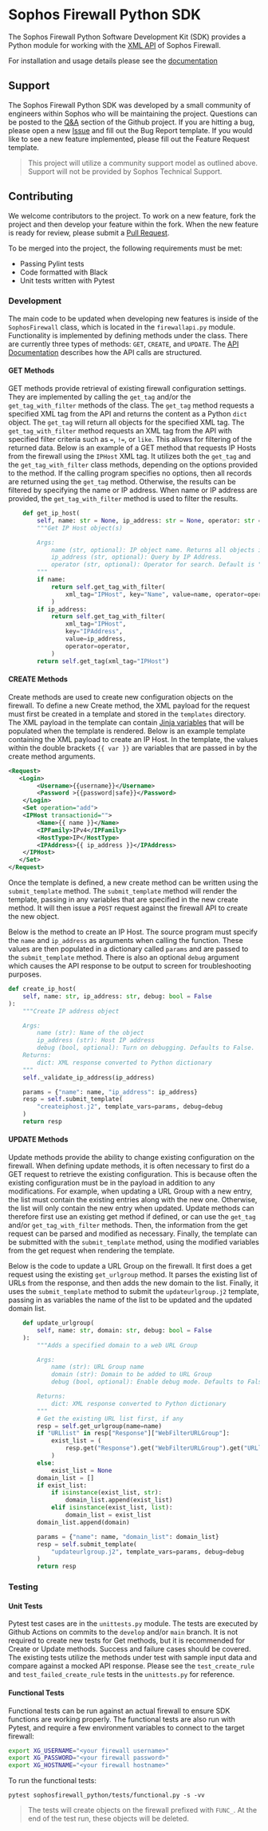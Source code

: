 # Sophos Firewall Python SDK
The Sophos Firewall Python Software Development Kit (SDK) provides a Python module for working with the [XML API](https://doc.sophos.com/nsg/sophos-firewall/20.0/API/index.html) of Sophos Firewall. 
  
For installation and usage details please see the [documentation](https://sophosfirewall-python.readthedocs.io/)
  
## Support
The Sophos Firewall Python SDK was developed by a small community of engineers within Sophos who will be maintaining the project. Questions can be posted to the [Q&A](https://github.com/sophos/sophos-firewall-sdk/discussions/categories/q-a) section of the Github project. If you are hitting a bug, please open a new [Issue](https://github.com/sophos/sophos-firewall-sdk/issues) and fill out the Bug Report template.  If you would like to see a new feature implemented, please fill out the Feature Request template.  
  
> This project will utilize a community support model as outlined above. Support will not be provided by Sophos Technical Support. 


## Contributing
We welcome contributors to the project. To work on a new feature, fork the project and then develop your feature within the fork. When the new feature is ready for review, please submit a [Pull Request](https://github.com/sophos/sophos-firewall-sdk/pulls). 
  
To be merged into the project, the following requirements must be met:
- Passing Pylint tests
- Code formatted with Black
- Unit tests written with Pytest

### Development
The main code to be updated when developing new features is inside of the `SophosFirewall` class, which is located in the `firewallapi.py` module. Functionality is implemented by defining methods under the class. There are currently three types of methods: `GET`, `CREATE`, and `UPDATE`. The [API Documentation](https://docs.sophos.com/nsg/sophos-firewall/18.0/API/index.html) describes how the API calls are structured.
  
#### GET Methods
GET methods provide retrieval of existing firewall configuration settings. They are implemented by calling the `get_tag` and/or the `get_tag_with_filter` methods of the class. The `get_tag` method requests a specified XML tag from the API and returns the content as a Python `dict` object. The `get_tag` will return all objects for the specified XML tag. The `get_tag_with_filter` method requests an XML tag from the API with specified filter criteria such as `=`, `!=`, or `like`. This allows for filtering of the returned data. Below is an example of a GET method that requests IP Hosts from the firewall using the `IPHost` XML tag. It utilizes both the `get_tag` and the `get_tag_with_filter` class methods, depending on the options provided to the method. If the calling program specifies no options, then all records are returned using the `get_tag` method. Otherwise, the results can be filtered by specifying the name or IP address. When name or IP address are provided, the `get_tag_with_filter` method is used to filter the results. 

```python
    def get_ip_host(
        self, name: str = None, ip_address: str = None, operator: str = "="):
        """Get IP Host object(s)

        Args:
            name (str, optional): IP object name. Returns all objects if not specified.
            ip_address (str, optional): Query by IP Address.
            operator (str, optional): Operator for search. Default is "=". Valid operators: =, !=, like. 
        """
        if name:
            return self.get_tag_with_filter(
                xml_tag="IPHost", key="Name", value=name, operator=operator
            )
        if ip_address:
            return self.get_tag_with_filter(
                xml_tag="IPHost",
                key="IPAddress",
                value=ip_address,
                operator=operator,
            )
        return self.get_tag(xml_tag="IPHost")
```

#### CREATE Methods
Create methods are used to create new configuration objects on the firewall. To define a new Create method, the XML payload for the request must first be created in a template and stored in the `templates` directory. The XML payload in the template can contain [Jinja variables](https://jinja.palletsprojects.com/en/3.1.x/templates/#variables) that will be populated when the template is rendered. Below is an example template containing the XML payload to create an IP Host. In the template, the values within the double brackets `{{ var }}` are variables that are passed in by the create method arguments. 

```xml
<Request>
   <Login>
        <Username>{{username}}</Username>
        <Password >{{password|safe}}</Password>
    </Login>
    <Set operation="add"> 
    <IPHost transactionid="">
        <Name>{{ name }}</Name>
        <IPFamily>IPv4</IPFamily>
        <HostType>IP</HostType>
        <IPAddress>{{ ip_address }}</IPAddress>
    </IPHost>
   </Set>
</Request>
```
Once the template is defined, a new create method can be written using the `submit_template` method. The `submit_template` method will render the template, passing in any variables that are specified in the new create method. It will then issue a `POST` request against the firewall API to create the new object.
  
Below is the method to create an IP Host. The source program must specify the `name` and `ip_address` as arguments when calling the function. These values are then populated in a dictionary called `params` and are passed to the `submit_template` method. There is also an optional `debug` argument which causes the API response to be output to screen for troubleshooting purposes. 
  
```python
def create_ip_host(
    self, name: str, ip_address: str, debug: bool = False
):
    """Create IP address object

    Args:
        name (str): Name of the object
        ip_address (str): Host IP address
        debug (bool, optional): Turn on debugging. Defaults to False.
    Returns:
        dict: XML response converted to Python dictionary
    """
    self._validate_ip_address(ip_address)

    params = {"name": name, "ip_address": ip_address}
    resp = self.submit_template(
        "createiphost.j2", template_vars=params, debug=debug
    )
    return resp
```
#### UPDATE Methods
Update methods provide the ability to change existing configuration on the firewall. When defining update methods, it is often necessary to first do a GET request to retrieve the existing configuration. This is because often the existing configuration must be in the payload in addition to any modifications. For example, when updating a URL Group with a new entry, the list must contain the existing entries along with the new one. Otherwise, the list will only contain the new entry when updated. Update methods can therefore first use an existing get method if defined, or can use the `get_tag` and/or `get_tag_with_filter` methods. Then, the information from the get request can be parsed and modified as necessary. Finally, the template can be submitted with the `submit_template` method, using the modified variables from the get request when rendering the template. 
  
Below is the code to update a URL Group on the firewall. It first does a get request using the existing `get_urlgroup` method. It parses the existing list of URLs from the response, and then adds the new domain to the list. Finally, it uses the `submit_template` method to submit the `updateurlgroup.j2` template, passing in as variables the name of the list to be updated and the updated domain list.

```python
    def update_urlgroup(
        self, name: str, domain: str, debug: bool = False
    ):
        """Adds a specified domain to a web URL Group

        Args:
            name (str): URL Group name
            domain (str): Domain to be added to URL Group
            debug (bool, optional): Enable debug mode. Defaults to False.

        Returns:
            dict: XML response converted to Python dictionary
        """
        # Get the existing URL list first, if any
        resp = self.get_urlgroup(name=name)
        if "URLlist" in resp["Response"]["WebFilterURLGroup"]:
            exist_list = (
                resp.get("Response").get("WebFilterURLGroup").get("URLlist").get("URL")
            )
        else:
            exist_list = None
        domain_list = []
        if exist_list:
            if isinstance(exist_list, str):
                domain_list.append(exist_list)
            elif isinstance(exist_list, list):
                domain_list = exist_list
        domain_list.append(domain)

        params = {"name": name, "domain_list": domain_list}
        resp = self.submit_template(
            "updateurlgroup.j2", template_vars=params, debug=debug
        )
        return resp
```

### Testing
#### Unit Tests
Pytest test cases are in the `unittests.py` module. The tests are executed by Github Actions on commits to the `develop` and/or `main` branch. It is not required to create new tests for Get methods, but it is recommended for Create or Update methods. Success and failure cases should be covered. The existing tests utilize the methods under test with sample input data and compare against a mocked API response. Please see the `test_create_rule` and `test_failed_create_rule` tests in the `unittests.py` for reference. 

#### Functional Tests
Functional tests can be run against an actual firewall to ensure SDK functions are working properly. The functional tests are also run with Pytest, and require a few environment variables to connect to the target firewall:

```bash
export XG_USERNAME="<your firewall username>"
export XG_PASSWORD="<your firewall password>"
export XG_HOSTNAME="<your firewall hostname>"
```
  
To run the functional tests:
```
pytest sophosfirewall_python/tests/functional.py -s -vv
```

> The tests will create objects on the firewall prefixed with `FUNC_`. At the end of the test run, these objects will be deleted. 